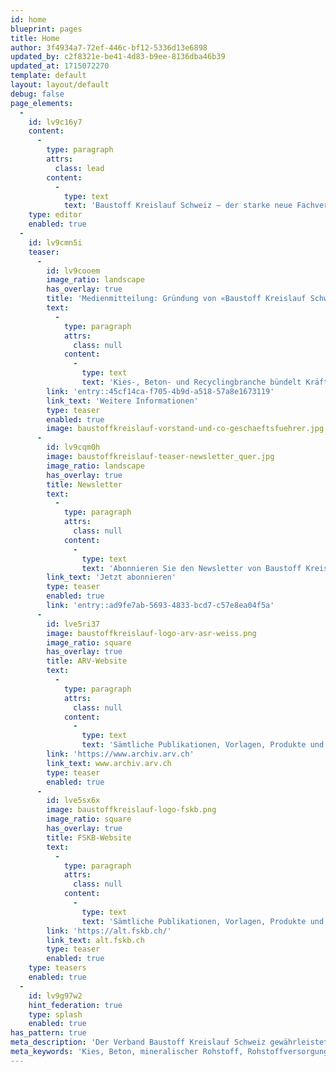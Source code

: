 ```yaml
---
id: home
blueprint: pages
title: Home
author: 3f4934a7-72ef-446c-bf12-5336d13e6898
updated_by: c2f8321e-be41-4d83-b9ee-8136dba46b39
updated_at: 1715072270
template: default
layout: layout/default
debug: false
page_elements:
  -
    id: lv9c16y7
    content:
      -
        type: paragraph
        attrs:
          class: lead
        content:
          -
            type: text
            text: 'Baustoff Kreislauf Schweiz – der starke neue Fachverband: Wir wollen die Zukunft der Bau- und Recyclingwirtschaft in der Schweiz prägen und mitgestalten.'
    type: editor
    enabled: true
  -
    id: lv9cmn5i
    teaser:
      -
        id: lv9cooem
        image_ratio: landscape
        has_overlay: true
        title: 'Medienmitteilung: Gründung von «Baustoff Kreislauf Schweiz»'
        text:
          -
            type: paragraph
            attrs:
              class: null
            content:
              -
                type: text
                text: 'Kies-, Beton- und Recyclingbranche bündelt Kräfte in neuem Fachverband'
        link: 'entry::45cf14ca-f705-4b9d-a518-57a8e1673119'
        link_text: 'Weitere Informationen'
        type: teaser
        enabled: true
        image: baustoffkreislauf-vorstand-und-co-geschaeftsfuehrer.jpg
      -
        id: lv9cqm0h
        image: baustoffkreislauf-teaser-newsletter_quer.jpg
        image_ratio: landscape
        has_overlay: true
        title: Newsletter
        text:
          -
            type: paragraph
            attrs:
              class: null
            content:
              -
                type: text
                text: 'Abonnieren Sie den Newsletter von Baustoff Kreislauf Schweiz!'
        link_text: 'Jetzt abonnieren'
        type: teaser
        enabled: true
        link: 'entry::ad9fe7ab-5693-4833-bcd7-c57e8ea04f5a'
      -
        id: lve5ri37
        image: baustoffkreislauf-logo-arv-asr-weiss.png
        image_ratio: square
        has_overlay: true
        title: ARV-Website
        text:
          -
            type: paragraph
            attrs:
              class: null
            content:
              -
                type: text
                text: 'Sämtliche Publikationen, Vorlagen, Produkte und Stellungnahmen des ehemaligen Verbands finden Sie bis auf Weiteres auf der bisherigen Baustoffrecycling Schweiz-Website.'
        link: 'https://www.archiv.arv.ch'
        link_text: www.archiv.arv.ch
        type: teaser
        enabled: true
      -
        id: lve5sx6x
        image: baustoffkreislauf-logo-fskb.png
        image_ratio: square
        has_overlay: true
        title: FSKB-Website
        text:
          -
            type: paragraph
            attrs:
              class: null
            content:
              -
                type: text
                text: 'Sämtliche Publikationen, Vorlagen, Produkte und Stellungnahmen des ehemaligen Verbands finden Sie bis auf Weiteres auf der bisherigen FSKB-Website.'
        link: 'https://alt.fskb.ch/'
        link_text: alt.fskb.ch
        type: teaser
        enabled: true
    type: teasers
    enabled: true
  -
    id: lv9g97w2
    hint_federation: true
    type: splash
    enabled: true
has_pattern: true
meta_description: 'Der Verband Baustoff Kreislauf Schweiz gewährleistet das werterhaltende Schliessen der Kreisläufe und setzt sich für den sorgsamen Umgang mit mineralischen Rohstoffen, Natur und Umwelt ein. Er vertritt die Interessen der Kies-, Beton-, und Recylingbranche gegenüber dem Bund, den Kantonen, den Fachpersonen sowie der Öffentlichkeit, fördert die branchenspezifische Bildung und bietet den Mitgliedern massgeschneiderte Dienstleistungen an.'
meta_keywords: 'Kies, Beton, mineralischer Rohstoff, Rohstoffversorgung, Rohstoffentsorgung, Rohstoffsicherheit, Recycling, Deponien, Baustoffrecycling, Kreislauf, Schliessen Kreisläufe, Kreislaufwirtschaft, Baustoffkreislauf, Rückbau, Baustoff, Natur, Boden, Rekultivierung, Nachhaltigkeit, Lebensraum, Biodiversität, Inspektorat, FSKB, arv, Entsorgung, Altlasten, Aushub, Rückbaumaterial, Bausperrgut, Gewerbeabfall, Altholzindustrie, Raumplanung, Kiesgrube, Betonwerk, Recyclingwerk, Schweiz'
---
```

